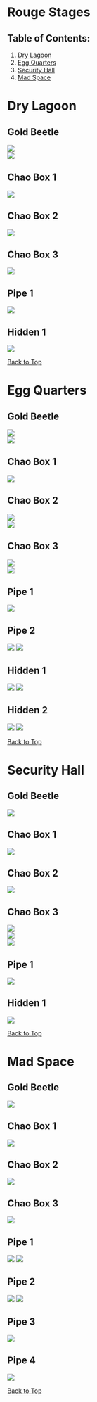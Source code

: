 # Rouge Stages

## Table of Contents:
1. [ Dry Lagoon ](#dry-lagoon)
1. [ Egg Quarters ](#egg-quarters)
1. [ Security Hall ](#security-hall)
1. [ Mad Space ](#mad-space)

# Dry Lagoon

## Gold Beetle
![](./DryLagoon/GoldBeetle-Far.jpg)  
![](./DryLagoon/GoldBeetle-Close.jpg)

## Chao Box 1
![](./DryLagoon/Chaobox-1st-Close.jpg)  

## Chao Box 2
![](./DryLagoon/Chaobox-2nd-Close.jpg)  

## Chao Box 3
![](./DryLagoon/Chaobox-3rd-Close.jpg)

## Pipe 1
![](./DryLagoon/Pipe-1st-Close.jpg)

## Hidden 1
![](./DryLagoon/Hidden-1st-Close.jpg)

[Back to Top](#)

# Egg Quarters

## Gold Beetle
![](./EggQuarters/GoldBeetle-Far.jpg)  
![](./EggQuarters/GoldBeetle-Close.jpg)

## Chao Box 1
![](./EggQuarters/Chaobox-1st-Close.jpg)  

## Chao Box 2
![](./EggQuarters/Chaobox-2nd-Far.jpg)  
![](./EggQuarters/Chaobox-2nd-Close.jpg)  

## Chao Box 3
![](./EggQuarters/Chaobox-3rd-Far.jpg)  
![](./EggQuarters/Chaobox-3rd-Close.jpg)

## Pipe 1
![](./EggQuarters/Pipe-1st-Close.jpg)

## Pipe 2
![](./EggQuarters/Pipe-2nd-Far.jpg)
![](./EggQuarters/Pipe-2nd-Close.jpg)

## Hidden 1
![](./EggQuarters/Hidden-1st-Far.jpg)
![](./EggQuarters/Hidden-1st-Close.jpg)

## Hidden 2
![](./EggQuarters/Hidden-2nd-Far.jpg)
![](./EggQuarters/Hidden-2nd-Close.jpg)

[Back to Top](#)

# Security Hall

## Gold Beetle
![](./SecurityHall/GoldBeetle-Close.jpg)

## Chao Box 1
![](./SecurityHall/Chaobox-1st-Close.jpg)  

## Chao Box 2
![](./SecurityHall/Chaobox-2nd-Close.jpg)  

## Chao Box 3
![](./SecurityHall/Chaobox-3rd-Far.jpg)  
![](./SecurityHall/Chaobox-3rd-Far2.jpg)  
![](./SecurityHall/Chaobox-3rd-Close.jpg)

## Pipe 1
![](./SecurityHall/Pipe-1st-Close.jpg)

## Hidden 1
![](./SecurityHall/Hidden-1st-Close.jpg)

[Back to Top](#)

# Mad Space

## Gold Beetle
![](./MadSpace/GoldBeetle-Close.jpg)

## Chao Box 1
![](./MadSpace/Chaobox-1st-Far.jpg)

## Chao Box 2
![](./MadSpace/Chaobox-2nd-Close.jpg)  

## Chao Box 3
![](./MadSpace/Chaobox-3rd-Close.jpg)

## Pipe 1
![](./MadSpace/Pipe-1st-Far.jpg)
![](./MadSpace/Pipe-1st-Close.jpg)

## Pipe 2
![](./MadSpace/Pipe-2nd-Far.jpg)
![](./MadSpace/Pipe-2nd-Close.jpg)

## Pipe 3
![](./MadSpace/Pipe-3rd-Close.jpg)

## Pipe 4
![](./MadSpace/Pipe-4th-Far.jpg)

[Back to Top](#)
